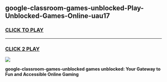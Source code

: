 
## google-classroom-games-unblocked-Play-Unblocked-Games-Online-uau17
<h3>
<a href="https://premium76.site?title=google-classroom-games-unblocked&ref=25A">CLICK TO PLAY</a></h3>
<hr>

<h3>
<a href="https://premium76.site?title=google-classroom-games-unblocked&ref=25A">CLICK 2 PLAY</a>
  
</h3>

<a href="https://premium76.site?title=google-classroom-games-unblocked&ref=25A"><img src="https://clearcache.store/games.png"></a>


**google-classroom-games-unblocked games unblocked: Your Gateway to Fun and Accessible Online Gaming**
